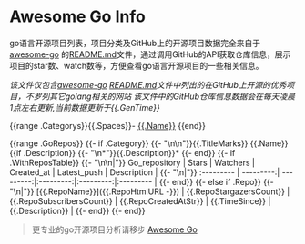 # Awesome Go Info

go语言开源项目列表，项目分类及GitHub上的开源项目数据完全来自于[awesome-go](https://github.com/avelino/awesome-go) 的[README.md](https://github.com/avelino/awesome-go/blob/master/README.md)文件，通过调用GitHub的API获取仓库信息，展示项目的star数、watch数等，方便查看go语言开源项目的一些相关信息。

_该文件仅包含[awesome-go](https://github.com/avelino/awesome-go) [README.md](https://github.com/avelino/awesome-go/blob/master/README.md)文件中列出的在GitHub上开源的优秀项目，不罗列其它golang相关的网站_
_该文件中的GitHub仓库信息数据会在每天凌晨1点左右更新,当前数据更新于{{.GenTime}}_

{{range .Categorys}}{{.Spaces}}- [{{.Name}}](#{{.CategoryHtmlId}})
{{end}}

{{range .GoRepos}}
    {{- if .Category}}
        {{- "\n\n"}}{{.TitleMarks}} {{.Name}}
        {{if .Description}}
            {{- "\n*"}}{{.Description}}*
        {{- end}}
        {{- if .WithReposTable}}
            {{- "\n\n|"}} Go_repository    | Stars      | Watchers   | Created_at | Latest_push | Description |
            {{- "\n|"}} :--------- | ---------:| ---------:|:---------:|:---------:|:--------- |
        {{- end}}
    {{- else if .Repo}}
         {{- "\n|"}} [{{.RepoName}}]({{.RepoHtmlURL -}}) | {{.RepoStargazersCount}} | {{.RepoSubscribersCount}} | {{.RepoCreatedAtStr}} | {{.TimeSince}} | {{.Description}} |
    {{- end}}
{{- end}}

> 更专业的go开源项目分析请移步 [Awesome Go](https://go.libhunt.com/)
